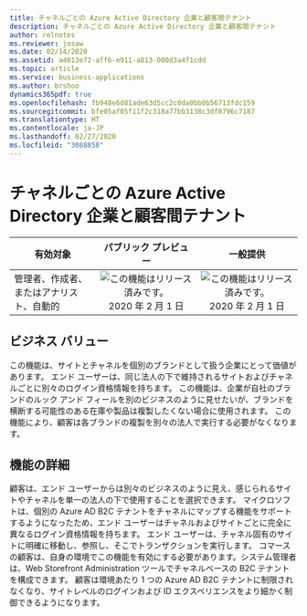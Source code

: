 ```yaml
---
title: チャネルごとの Azure Active Directory 企業と顧客間テナント
description: チャネルごとの Azure Active Directory 企業と顧客間テナント
author: relnotes
ms.reviewer: josaw
ms.date: 02/14/2020
ms.assetid: a4013e72-aff6-e911-a813-000d3a4f1cdd
ms.topic: article
ms.service: business-applications
ms.author: brshoo
dynamics365pdf: true
ms.openlocfilehash: fb948e6d81ade63d5cc2c0da0bb0b56713fdc159
ms.sourcegitcommit: bfe05af05f11f2c318a77bb3138c3df0796c7187
ms.translationtype: HT
ms.contentlocale: ja-JP
ms.lasthandoff: 02/27/2020
ms.locfileid: "3088858"
---
```

# <a name="azure-active-directory-business-to-customer-tenant-per-channel"></a>チャネルごとの Azure Active Directory 企業と顧客間テナント


| 有効対象    |  パブリック プレビュー | 一般提供 | 
| ---------- | :----------: |:----------: |
|管理者、作成者、またはアナリスト、自動的|![この機能はリリース済みです。](/dynamics365-release-plan/media/green-checkmark.png "この機能はリリース済みです。") 2020 年 2 月 1 日| ![この機能はリリース済みです。](/dynamics365-release-plan/media/green-checkmark.png "この機能はリリース済みです。") 2020 年 2 月 1 日|


## <a name="business-value"></a>ビジネス バリュー
<!-- bv start -->
この機能は、サイトとチャネルを個別のブランドとして扱う企業にとって価値があります。 エンド ユーザーは、同じ法人の下で維持されるサイトおよびチャネルごとに別々のログイン資格情報を持ちます。 この機能は、企業が自社のブランドのルック アンド フィールを別のビジネスのように見せたいが、ブランドを横断する可能性のある在庫や製品は複製したくない場合に使用されます。 この機能により、顧客は各ブランドの複製を別々の法人で実行する必要がなくなります。
<!-- bv end -->



## <a name="feature-details"></a>機能の詳細
<!--feature detail start -->
顧客は、エンド ユーザーからは別々のビジネスのように見え、感じられるサイトやチャネルを単一の法人の下で使用することを選択できます。 マイクロソフトは、個別の Azure AD B2C テナントをチャネルにマップする機能をサポートするようになったため、エンド ユーザーはチャネルおよびサイトごとに完全に異なるログイン資格情報を持ちます。 エンド ユーザーは、チャネル固有のサイトに明確に移動し、参照し、そこでトランザクションを実行します。 コマースの顧客は、自身の環境でこの機能を有効にする必要があります。システム管理者は、Web Storefront Administration ツールでチャネルベースの B2C テナントを構成できます。 顧客は環境あたり 1 つの Azure AD B2C テナントに制限されなくなり、サイトレベルのログインおよび ID エクスペリエンスをより細かく制御できるようになります。
<!--feature detail end -->










